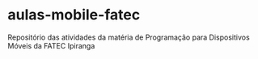 # aulas-mobile-fatec
Repositório das atividades da matéria de Programação para Dispositivos Móveis da FATEC Ipiranga
